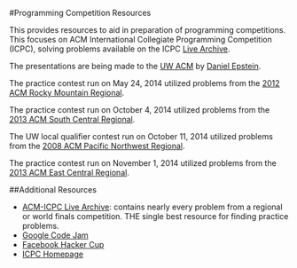 #Programming Competition Resources

This provides resources to aid in preparation of programming competitions. This focuses on ACM International Collegiate Programming Competition (ICPC), solving problems available on the ICPC [Live Archive](https://icpcarchive.ecs.baylor.edu/).

The presentations are being made to the [UW ACM](http://flatline.cs.washington.edu/orgs/acm/) by [Daniel Epstein](http://depstein.net/).

The practice contest run on May 24, 2014 utilized problems from the [2012 ACM Rocky Mountain Regional](http://org.coloradomesa.edu/acm/rmrc/2012/index.html).

The practice contest run on October 4, 2014 utilized problems from the [2013 ACM South Central Regional](http://acm2013.cct.lsu.edu/).

The UW local qualifier contest run on October 11, 2014 utilized problems from the [2008 ACM Pacific Northwest Regional](http://www.acmicpc-pacnw.org/results.htm).

The practice contest run on November 1, 2014 utilized problems from the [2013 ACM East Central Regional](http://www.csis.ysu.edu/acm-ecna/problemset.html).

##Additional Resources

- [ACM-ICPC Live Archive](https://icpcarchive.ecs.baylor.edu/): contains nearly every problem from a regional or world finals competition. THE single best resource for finding practice problems.
- [Google Code Jam](https://code.google.com/codejam/)
- [Facebook Hacker Cup](https://www.facebook.com/hackercup)
- [ICPC Homepage](http://icpc.baylor.edu/)